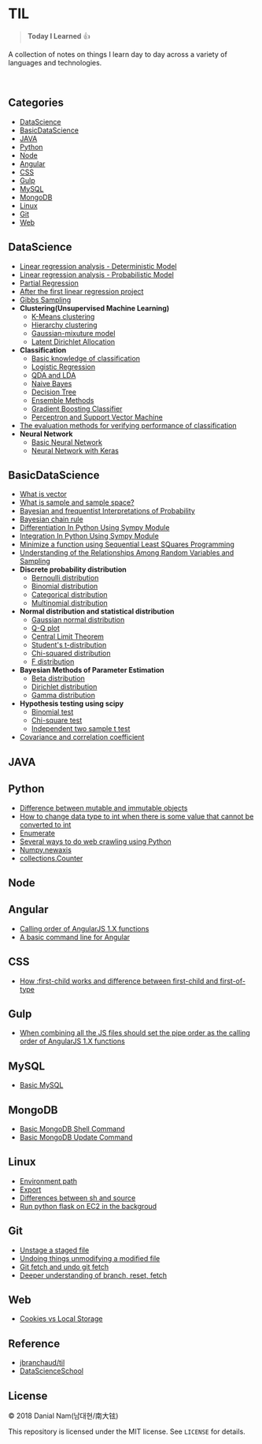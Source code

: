 # TIL

> **Today I Learned** :+1:

 A collection of notes on things I learn day to day across a
variety of languages and technologies.

<br/>

<!-- --- -->

## Categories

* [DataScience](#datascience)
* [BasicDataScience](#basicdatascience)
* [JAVA](#java)
* [Python](#python)
* [Node](#node)
* [Angular](#angular)
* [CSS](#css)
* [Gulp](#gulp)
* [MySQL](#mysql)
* [MongoDB](#mongodb)
* [Linux](#linux)
* [Git](#git)
* [Web](#web)

<!-- --- -->

## DataScience
- [Linear regression analysis - Deterministic Model](dataScience/linear-regression-analysis-deterministic-model.md)
- [Linear regression analysis - Probabilistic Model](dataScience/linear-regression-analysis-probabilistic-model.md)
- [Partial Regression](dataScience/partial-regression.md)
- [After the first linear regression project](dataScience/after-the-first-linear-regression-project.md)
- [Gibbs Sampling](dataScience/gibbs-sampling.md)
- **Clustering(Unsupervised Machine Learning)**
  + [K-Means clustering](dataScience/k-means-clustering.md)
  + [Hierarchy clustering](dataScience/hierarchy-clustering.md)
  + [Gaussian-mixuture model](dataScience/gaussian-mixuture-model.md)
  + [Latent Dirichlet Allocation](dataScience/latent-dirichlet-allocation.md)
- **Classification**
  + [Basic knowledge of classification](dataScience/basic-knowledge-of-classification.md)
  + [Logistic Regression](dataScience/logisitic-regression.md)
  + [QDA and LDA](dataScience/qda-and-lda.md)
  + [Naive Bayes](dataScience/naive-bayes.md)
  + [Decision Tree](dataScience/decision-tree.md)
  + [Ensemble Methods](dataScience/ensemble-methods.md)
  + [Gradient Boosting Classifier](dataScience/gradient-boosting-classifier.md)
  + [Perceptron and Support Vector Machine ](dataScience/perceptron-and-support-vector-machine.md)
- [The evaluation methods for verifying performance of classification](dataScience/the-evoluation-methods-for-verifying-performance-of-classfication.md)
- **Neural Network**
  + [Basic Neural Network](dataScience/basic-neural-network.md)
  + [Neural Network with Keras](dataScience/neural-network-with-keras.md)

## BasicDataScience
- [What is vector](basicDataScience/what-is-vector.md)
- [What is sample and sample space?](basicDataScience/what-is-sample-and-sample-space.md)
- [Bayesian and frequentist Interpretations of Probability](basicDataScience/bayesian-and-frequentist-interpretations-of-probability.md)
- [Bayesian chain rule](basicDataScience/bayesian-chain-rule.md)
- [Differentiation In Python Using Sympy Module](basicDataScience/differentiation-in-python-using-sympy-module.md)
- [Integration In Python Using Sympy Module](basicDataScience/integration-in-python-using-sympy-module.md)
- [Minimize a function using Sequential Least SQuares Programming](basicDataScience/minimize-a-function-using-sequential-least-squares-programming.md)
- [Understanding of the Relationships Among Random Variables and Sampling](basicDataScience/understanding-of-the-relationships-among-random-variables-and-sampling.md)
- **Discrete probability distribution**
  + [Bernoulli distribution](basicDataScience/bernoulli-distribution.md)
  + [Binomial distribution](basicDataScience/binomial-distribution.md)
  + [Categorical distribution](basicDataScience/categorical-distribution.md)
  + [Multinomial distribution](basicDataScience/multinomial-distribution.md)
- **Normal distribution and statistical distribution**
  + [Gaussian normal distribution](basicDataScience/gaussian-normal-distribution.md)
  + [Q-Q plot](basicDataScience/q-q-plot.md)
  + [Central Limit Theorem](basicDataScience/central-limit-theorem.md)
  + [Student's t-distribution](basicDataScience/students-t-distribution.md)
  + [Chi-squared distribution](basicDataScience/chi-squared-distribution.md)
  + [F distribution](basicDataScience/f-distribution.md)
- **Bayesian Methods of Parameter Estimation**
  + [Beta distribution](basicDataScience/beta-distribution.md)
  + [Dirichlet distribution](basicDataScience/dirichlet-distribution.md)
  + [Gamma distribution](basicDataScience/gamma-distribution.md)
- **Hypothesis testing using scipy**
  + [Binomial test](basicDataScience/binomial-test.md)
  + [Chi-square test](basicDataScience/chi-square-test.md)
  + [Independent two sample t test](basicDataScience/Independent-two-sample-t-test.md)
- [Covariance and correlation coefficient](basicDataScience/covariance-and-correlation-coefficient.md)

## JAVA

## Python
- [Difference between mutable and immutable objects](python/difference-between-mutable-and-immutable-objects.md)
- [How to change data type to int when there is some value that cannot be converted to int](python/how-to-change-data-type-to-int-when-there-is-some-value-that-cannot-be-converted-to-int.md)
- [Enumerate](python/enumerate.md)
- [Several ways to do web crawling using Python](python/several-ways-to-do-web-crawling-using-Python.md)
- [Numpy.newaxis](python/numpy-newaxis.md)
- [collections.Counter](python/collections-counter.md)

## Node

## Angular
- [Calling order of AngularJS 1.X functions](angular/calling-order-of-AngularJS-functions.md)
- [A basic command line for Angular](angular/a-basic-command-line-for-Angular.md)

## CSS
- [How :first-child works and difference between first-child and first-of-type](css/how-first-child-works-and-difference-between-first-child-and-first-of-type.md)

## Gulp
- [When combining all the JS files should set the pipe order as the calling order of AngularJS 1.X functions](gulp/setting-the-pipe-order-as-the-calling-order-of-angluarjs.md)

## MySQL
- [Basic MySQL](mysql/basic-mysql.md)

## MongoDB
- [Basic MongoDB Shell Command](mongodb/basic-mongodb-shell-command.md)
- [Basic MongoDB Update Command](mongodb/basic-mongodb-update-command.md)

## Linux
- [Environment path](linux/environment-path.md)
- [Export](linux/export.md)
- [Differences between sh and source](linux/differences-between-sh-and-source.md)
- [Run python flask on EC2 in the backgroud](linux/run-python-flask-on-EC2-in-the-backgroud.md)

## Git
- [Unstage a staged file](git/unstage-a-staged-file.md)
- [Undoing things unmodifying a modified file](git/undoing-things-unmodifying-a-modified-file.md)
- [Git fetch and undo git fetch](git/git-fetch-and-undo-git-fetch.md)
- [Deeper understanding of branch, reset, fetch](git/deeper-understanding-of-branch-reset-fetch.md)

## Web
- [Cookies vs Local Storage](web/cookies-vs-local-storage.md)

## Reference
- [jbranchaud/til](https://github.com/jbranchaud/til)
- [DataScienceSchool](https://datascienceschool.net/view-notebook/661128713b654edc928ecb455a826b1d/)

## License

&copy; 2018 Danial Nam(남대현/南大铉)

This repository is licensed under the MIT license. See `LICENSE` for
details.
